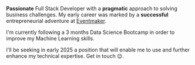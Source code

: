 **Passionate** Full Stack Developer with a **pragmatic** approach to solving business challenges. My early career was marked by a **successful** entrepreneurial adventure at <a href="https://www.eventmaker.com" target="_blank" rel="noopener noreferrer">Eventmaker</a>.

I'm currently following a 3 months Data Science Bootcamp in order to improve my Machine Learning skills.

I'll be seeking in early 2025 a position that will enable me to use and further enhance my technical expertise. Get in touch 😉.
